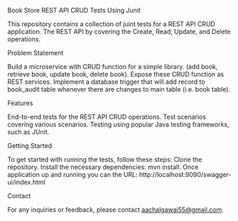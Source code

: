 Book Store REST API CRUD Tests Using Junit

This repository contains a collection of juint tests for a REST API CRUD application. 
The REST API by covering the Create, Read, Update, and Delete operations. 

Problem Statement

Build a microservice with CRUD function for a simple library. (add book, retrieve book, update book, delete book). 
Expose these CRUD function as REST services. 
Implement a database trigger that will add record to book_audit table whenever there are changes to main table (i.e. book table). 

Features

End-to-end tests for the REST API CRUD operations. 
Test scenarios covering various scenarios. 
Testing using popular Java testing frameworks, such as JUnit.


Getting Started

To get started with running the tests, follow these steps:
Clone the repository. 
Install the necessary dependencies: mvn install. 
Once application up and running you can the URL: http://localhost:9090/swagger-ui/index.html 

Contact

For any inquiries or feedback, please contact aachalgawai55@gmail.com.
